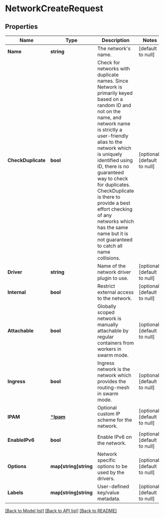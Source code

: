 # NetworkCreateRequest

## Properties
Name | Type | Description | Notes
------------ | ------------- | ------------- | -------------
**Name** | **string** | The network&#39;s name. | [default to null]
**CheckDuplicate** | **bool** | Check for networks with duplicate names. Since Network is primarily keyed based on a random ID and not on the name, and network name is strictly a user-friendly alias to the network which is uniquely identified using ID, there is no guaranteed way to check for duplicates. CheckDuplicate is there to provide a best effort checking of any networks which has the same name but it is not guaranteed to catch all name collisions.  | [optional] [default to null]
**Driver** | **string** | Name of the network driver plugin to use. | [optional] [default to null]
**Internal** | **bool** | Restrict external access to the network. | [optional] [default to null]
**Attachable** | **bool** | Globally scoped network is manually attachable by regular containers from workers in swarm mode.  | [optional] [default to null]
**Ingress** | **bool** | Ingress network is the network which provides the routing-mesh in swarm mode.  | [optional] [default to null]
**IPAM** | [***Ipam**](IPAM.md) | Optional custom IP scheme for the network. | [optional] [default to null]
**EnableIPv6** | **bool** | Enable IPv6 on the network. | [optional] [default to null]
**Options** | **map[string]string** | Network specific options to be used by the drivers. | [optional] [default to null]
**Labels** | **map[string]string** | User-defined key/value metadata. | [optional] [default to null]

[[Back to Model list]](../README.md#documentation-for-models) [[Back to API list]](../README.md#documentation-for-api-endpoints) [[Back to README]](../README.md)


